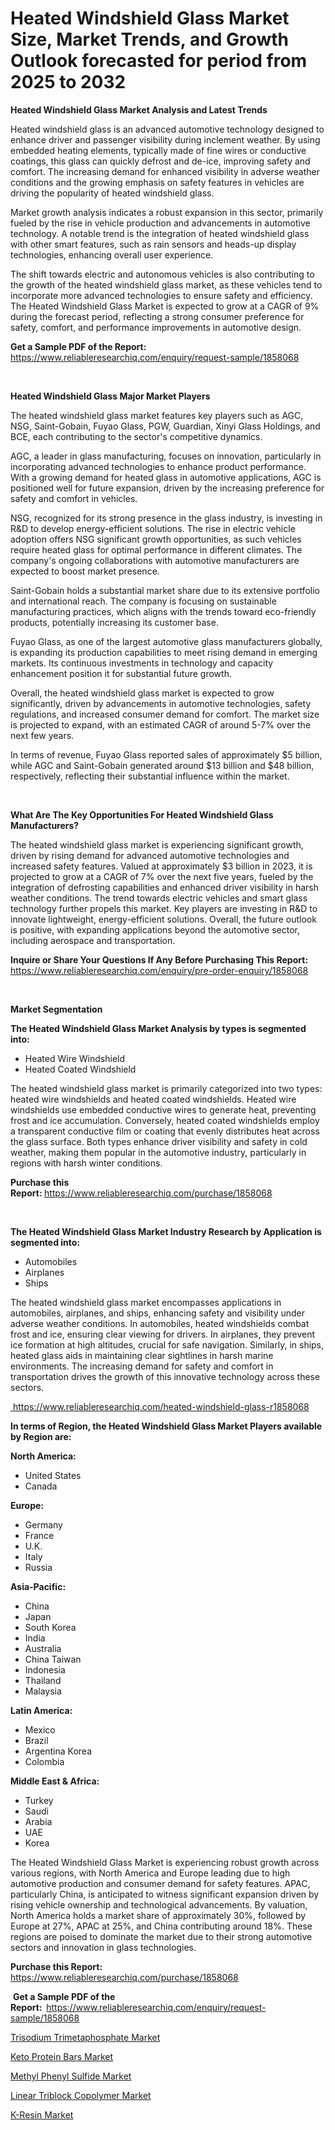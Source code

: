 <p><h1>Heated Windshield Glass Market Size, Market Trends, and Growth Outlook forecasted for period from 2025 to 2032</h1></p><p><strong>Heated Windshield Glass Market Analysis and Latest Trends</strong></p>
<p><p>Heated windshield glass is an advanced automotive technology designed to enhance driver and passenger visibility during inclement weather. By using embedded heating elements, typically made of fine wires or conductive coatings, this glass can quickly defrost and de-ice, improving safety and comfort. The increasing demand for enhanced visibility in adverse weather conditions and the growing emphasis on safety features in vehicles are driving the popularity of heated windshield glass.</p><p>Market growth analysis indicates a robust expansion in this sector, primarily fueled by the rise in vehicle production and advancements in automotive technology. A notable trend is the integration of heated windshield glass with other smart features, such as rain sensors and heads-up display technologies, enhancing overall user experience. </p><p>The shift towards electric and autonomous vehicles is also contributing to the growth of the heated windshield glass market, as these vehicles tend to incorporate more advanced technologies to ensure safety and efficiency. The Heated Windshield Glass Market is expected to grow at a CAGR of 9% during the forecast period, reflecting a strong consumer preference for safety, comfort, and performance improvements in automotive design.</p></p>
<p><strong>Get a Sample PDF of the Report:&nbsp;</strong> <a href="https://www.reliableresearchiq.com/enquiry/request-sample/1858068?utm_campaign=1834&utm_medium=2&utm_source=Github&utm_content=ia&utm_term=30012025&utm_id=heated-windshield-glass">https://www.reliableresearchiq.com/enquiry/request-sample/1858068</a></p>
<p>&nbsp;</p>
<p><strong>Heated Windshield Glass Major Market Players</strong></p>
<p><p>The heated windshield glass market features key players such as AGC, NSG, Saint-Gobain, Fuyao Glass, PGW, Guardian, Xinyi Glass Holdings, and BCE, each contributing to the sector's competitive dynamics.</p><p>AGC, a leader in glass manufacturing, focuses on innovation, particularly in incorporating advanced technologies to enhance product performance. With a growing demand for heated glass in automotive applications, AGC is positioned well for future expansion, driven by the increasing preference for safety and comfort in vehicles.</p><p>NSG, recognized for its strong presence in the glass industry, is investing in R&D to develop energy-efficient solutions. The rise in electric vehicle adoption offers NSG significant growth opportunities, as such vehicles require heated glass for optimal performance in different climates. The company's ongoing collaborations with automotive manufacturers are expected to boost market presence.</p><p>Saint-Gobain holds a substantial market share due to its extensive portfolio and international reach. The company is focusing on sustainable manufacturing practices, which aligns with the trends toward eco-friendly products, potentially increasing its customer base. </p><p>Fuyao Glass, as one of the largest automotive glass manufacturers globally, is expanding its production capabilities to meet rising demand in emerging markets. Its continuous investments in technology and capacity enhancement position it for substantial future growth.</p><p>Overall, the heated windshield glass market is expected to grow significantly, driven by advancements in automotive technologies, safety regulations, and increased consumer demand for comfort. The market size is projected to expand, with an estimated CAGR of around 5-7% over the next few years. </p><p>In terms of revenue, Fuyao Glass reported sales of approximately $5 billion, while AGC and Saint-Gobain generated around $13 billion and $48 billion, respectively, reflecting their substantial influence within the market.</p></p>
<p>&nbsp;</p>
<p><strong>What Are The Key Opportunities For Heated Windshield Glass Manufacturers?</strong></p>
<p><p>The heated windshield glass market is experiencing significant growth, driven by rising demand for advanced automotive technologies and increased safety features. Valued at approximately $3 billion in 2023, it is projected to grow at a CAGR of 7% over the next five years, fueled by the integration of defrosting capabilities and enhanced driver visibility in harsh weather conditions. The trend towards electric vehicles and smart glass technology further propels this market. Key players are investing in R&D to innovate lightweight, energy-efficient solutions. Overall, the future outlook is positive, with expanding applications beyond the automotive sector, including aerospace and transportation.</p></p>
<p><strong>Inquire or Share Your Questions If Any Before Purchasing This Report:</strong> <a href="https://www.reliableresearchiq.com/enquiry/pre-order-enquiry/1858068?utm_campaign=1834&utm_medium=2&utm_source=Github&utm_content=ia&utm_term=30012025&utm_id=heated-windshield-glass">https://www.reliableresearchiq.com/enquiry/pre-order-enquiry/1858068</a></p>
<p>&nbsp;</p>
<p><strong>Market Segmentation</strong></p>
<p><strong>The Heated Windshield Glass Market Analysis by types is segmented into:</strong></p>
<p><ul><li>Heated Wire Windshield</li><li>Heated Coated Windshield</li></ul></p>
<p><p>The heated windshield glass market is primarily categorized into two types: heated wire windshields and heated coated windshields. Heated wire windshields use embedded conductive wires to generate heat, preventing frost and ice accumulation. Conversely, heated coated windshields employ a transparent conductive film or coating that evenly distributes heat across the glass surface. Both types enhance driver visibility and safety in cold weather, making them popular in the automotive industry, particularly in regions with harsh winter conditions.</p></p>
<p><strong>Purchase this Report:&nbsp;</strong><a href="https://www.reliableresearchiq.com/purchase/1858068?utm_campaign=1834&utm_medium=2&utm_source=Github&utm_content=ia&utm_term=30012025&utm_id=heated-windshield-glass">https://www.reliableresearchiq.com/purchase/1858068</a></p>
<p>&nbsp;</p>
<p><strong>The Heated Windshield Glass Market Industry Research by Application is segmented into:</strong></p>
<p><ul><li>Automobiles</li><li>Airplanes</li><li>Ships</li></ul></p>
<p><p>The heated windshield glass market encompasses applications in automobiles, airplanes, and ships, enhancing safety and visibility under adverse weather conditions. In automobiles, heated windshields combat frost and ice, ensuring clear viewing for drivers. In airplanes, they prevent ice formation at high altitudes, crucial for safe navigation. Similarly, in ships, heated glass aids in maintaining clear sightlines in harsh marine environments. The increasing demand for safety and comfort in transportation drives the growth of this innovative technology across these sectors.</p></p>
<p><a href="https://www.reliableresearchiq.com/heated-windshield-glass-r1858068?utm_campaign=1834&utm_medium=2&utm_source=Github&utm_content=ia&utm_term=30012025&utm_id=heated-windshield-glass">&nbsp;https://www.reliableresearchiq.com/heated-windshield-glass-r1858068</a></p>
<p><strong>In terms of Region, the Heated Windshield Glass Market Players available by Region are:</strong></p>
<p>
    <p> <strong> North America: </strong>
        <ul>
            <li>United States</li>
            <li>Canada</li>
        </ul>
        </p> 
    <p> <strong> Europe: </strong>
        <ul>
            <li>Germany</li>
            <li>France</li>
            <li>U.K.</li>
            <li>Italy</li>
            <li>Russia</li>
        </ul>
        </p> 
    <p> <strong> Asia-Pacific: </strong>
        <ul>
            <li>China</li>
            <li>Japan</li>
            <li>South Korea</li>
            <li>India</li>
            <li>Australia</li>
            <li>China Taiwan</li>
            <li>Indonesia</li>
            <li>Thailand</li>
            <li>Malaysia</li>
        </ul>
        </p> 
    <p> <strong> Latin America: </strong>
        <ul>
            <li>Mexico</li>
            <li>Brazil</li>
            <li>Argentina Korea</li>
            <li>Colombia</li>
        </ul>
        </p> 
    <p> <strong> Middle East & Africa: </strong>
        <ul>
            <li>Turkey</li>
            <li>Saudi</li>
            <li>Arabia</li>
            <li>UAE</li>
            <li>Korea</li>
        </ul>
    </p>
    </p>
<p><p>The Heated Windshield Glass Market is experiencing robust growth across various regions, with North America and Europe leading due to high automotive production and consumer demand for safety features. APAC, particularly China, is anticipated to witness significant expansion driven by rising vehicle ownership and technological advancements. By valuation, North America holds a market share of approximately 30%, followed by Europe at 27%, APAC at 25%, and China contributing around 18%. These regions are poised to dominate the market due to their strong automotive sectors and innovation in glass technologies.</p></p>
<p><strong>Purchase this Report: </strong><a href="https://www.reliableresearchiq.com/purchase/1858068?utm_campaign=1834&utm_medium=2&utm_source=Github&utm_content=ia&utm_term=30012025&utm_id=heated-windshield-glass">https://www.reliableresearchiq.com/purchase/1858068</a></p>
<p>&nbsp;<strong>Get a Sample PDF of the Report:&nbsp;&nbsp;</strong><a href="https://www.reliableresearchiq.com/enquiry/request-sample/1858068?utm_campaign=1834&utm_medium=2&utm_source=Github&utm_content=ia&utm_term=30012025&utm_id=heated-windshield-glass">https://www.reliableresearchiq.com/enquiry/request-sample/1858068</a></p>
<p><strong></strong></p>
<p><p><a href="https://github.com/MarciaRunte/Market-Research-Report-List-1/blob/main/trisodium-trimetaphosphate-market.md?utm_campaign=1834&utm_medium=2&utm_source=Github&utm_content=ia&utm_term=30012025&utm_id=heated-windshield-glass">Trisodium Trimetaphosphate Market</a></p><p><a href="https://www.linkedin.com/pulse/global-keto-protein-bars-market-analysis-2025-2032-average-pricing-iadve?utm_campaign=1834&utm_medium=2&utm_source=Github&utm_content=ia&utm_term=30012025&utm_id=heated-windshield-glass">Keto Protein Bars Market</a></p><p><a href="https://github.com/MariaWashington76/Market-Research-Report-List-1/blob/main/methyl-phenyl-sulfide-market.md?utm_campaign=1834&utm_medium=2&utm_source=Github&utm_content=ia&utm_term=30012025&utm_id=heated-windshield-glass">Methyl Phenyl Sulfide Market</a></p><p><a href="https://www.linkedin.com/pulse/linear-triblock-copolymer-market-forecastfor-year2025-yhtfc?utm_campaign=1834&utm_medium=2&utm_source=Github&utm_content=ia&utm_term=30012025&utm_id=heated-windshield-glass">Linear Triblock Copolymer Market</a></p><p><a href="https://www.linkedin.com/pulse/k-resin-market-growth-analysis-regions-manufacturers-types-applications-0nm0c?utm_campaign=1834&utm_medium=2&utm_source=Github&utm_content=ia&utm_term=30012025&utm_id=heated-windshield-glass">K-Resin Market</a></p></p>